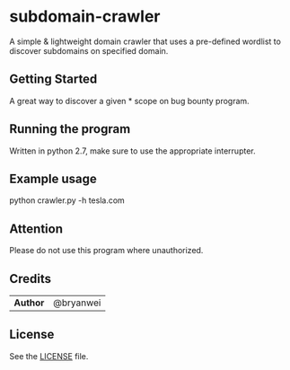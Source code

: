 # subdomain-crawler
A simple &amp; lightweight domain crawler that uses a pre-defined wordlist to discover subdomains on specified domain.

## Getting Started
A great way to discover a given * scope on bug bounty program. 

## Running the program
Written in python 2.7, make sure to use the appropriate interrupter.

## Example usage
python crawler.py -h tesla.com

## Attention
Please do not use this program where unauthorized.

## Credits

|                                      |             |
| ------------------------------------ | ----------- |
| **Author**                           | @bryanwei   |

## License
See the [LICENSE](https://github.com/bryanweielio/subdomain-crawler/blob/master/LICENSE) file.
